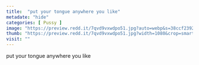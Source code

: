 ```yaml
---
title:  "put your tongue anywhere you like"
metadate: "hide"
categories: [ Pussy ]
image: "https://preview.redd.it/7qvd9vxwdpo51.jpg?auto=webp&s=38ccf2392fdf4b6580d5073fe3eb31b2a012e1e5"
thumb: "https://preview.redd.it/7qvd9vxwdpo51.jpg?width=1080&crop=smart&auto=webp&s=cc07a876ad43658dd355b8f8ac9e82ae69e41147"
visit: ""
---
```

put your tongue anywhere you like
